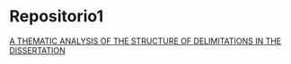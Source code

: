 # Repositorio1
[A THEMATIC ANALYSIS OF THE STRUCTURE OF
DELIMITATIONS IN THE DISSERTATION](https://ijds.org/Volume17/IJDSv17p141-159Coker7704.pdf)
